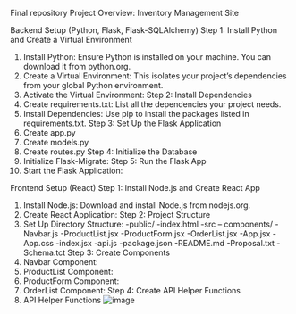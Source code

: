 Final repository
Project Overview: Inventory Management Site

Backend Setup (Python, Flask, Flask-SQLAlchemy)
Step 1: Install Python and Create a Virtual Environment
1.	Install Python: Ensure Python is installed on your machine. You can download it from python.org.
2.	Create a Virtual Environment: This isolates your project’s dependencies from your global Python environment.
3.	Activate the Virtual Environment:
Step 2: Install Dependencies
1.	Create requirements.txt: List all the dependencies your project needs.
2.	Install Dependencies: Use pip to install the packages listed in requirements.txt.
Step 3: Set Up the Flask Application
1.	Create app.py
2.	Create models.py
3.	Create routes.py
Step 4: Initialize the Database
1.	Initialize Flask-Migrate:
Step 5: Run the Flask App
1.	Start the Flask Application:
 
Frontend Setup (React)
Step 1: Install Node.js and Create React App
1.	Install Node.js: Download and install Node.js from nodejs.org.
2.	Create React Application:
Step 2: Project Structure
1.	Set Up Directory Structure:
-public/ 
-index.html 
-src –
components/ 
-Navbar.js 
-ProductList.jsx 
-ProductForm.jsx 
-OrderList.jsx 
-App.jsx 
-App.css 
-index.jsx 
-api.js 
-package.json 
-README.md 
-Proposal.txt 
-Schema.tct
Step 3: Create Components
1.	Navbar Component:
2.	ProductList Component:
3.	ProductForm Component:
4.	OrderList Component:
Step 4: Create API Helper Functions
1.	API Helper Functions
![image](https://github.com/mariaAndreaGuerra/capstoneProjectFinal/assets/144969530/d9256236-dcb8-4a03-8e3c-3d33717a8452)

